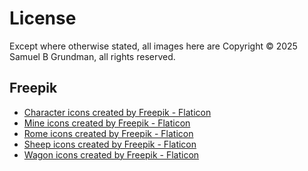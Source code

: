 # License

Except where otherwise stated, all images here are Copyright © 2025 Samuel B Grundman, all rights reserved.

## Freepik

* <a href="https://www.flaticon.com/free-icons/character" title="character icons">Character icons created by Freepik - Flaticon</a>
* <a href="https://www.flaticon.com/free-icons/mine" title="mine icons">Mine icons created by Freepik - Flaticon</a>
* <a href="https://www.flaticon.com/free-icons/rome" title="rome icons">Rome icons created by Freepik - Flaticon</a>
* <a href="https://www.flaticon.com/free-icons/sheep" title="sheep icons">Sheep icons created by Freepik - Flaticon</a>
* <a href="https://www.flaticon.com/free-icons/wagon" title="wagon icons">Wagon icons created by Freepik - Flaticon</a>
